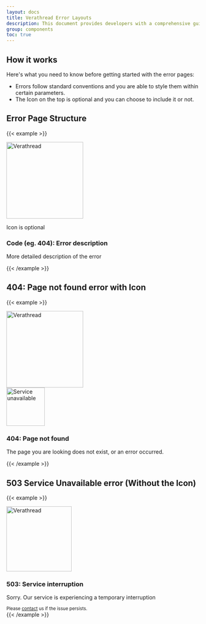```yaml
---
layout: docs
title: Verathread Error Layouts
description: This document provides developers with a comprehensive guide on creating effective error pages, emphasizing the importance of clear, user-friendly messages and consistent design. It outlines key elements such as the error code, the main error message and optional visual elements. An example layout is provided to illustrate these components.
group: components
toc: true
---
```


## How it works

Here's what you need to know before getting started with the error pages:

- Errors follow standard conventions and you are able to style them within certain parameters.
- The Icon on the top is optional and you can choose to include it or not.

## Error Page Structure

<!-- markdownlint-disable MD033 -->
{{< example >}}
<main class="ratio ratio-16x9 bg-brand-linear">
  <div class="container d-flex align-items-center justify-content-center gap-10">
    <div>
     <img src="/docs/5.3/assets/logos/Verathread-Tagline-Colour-Rev.png" alt="Verathread" width="200" loading="lazy">
     </div>
    <div class="bg-light h-75 p-7 d-flex flex-column rounded-2 w-40">
      <!-- <img src="/docs/5.3/assets/logos/icon_error-404.png" class="mb-3" alt="Service unavailable" width="100" /> -->
      <p>Icon is optional</p>
      <h3><span class="text-danger">Code (eg. 404):</span> Error description</h3>
      <p>More detailed description of the error</p>
    </div>
  </div>
</main>
{{< /example >}}
<!-- markdownlint-enable MD033 -->

## 404: Page not found error with Icon

<!-- markdownlint-disable MD033 -->
{{< example >}}
<main class="ratio ratio-16x9 bg-brand-linear">
  <div class="container d-flex justify-content-center align-items-center gap-10">
    <div>
     <img src="/docs/5.3/assets/logos/Verathread-Tagline-Colour-Rev.png" alt="Verathread" width="200" loading="lazy">
     </div>
    <div class="bg-light h-75 p-7 d-flex flex-column rounded-2 w-40">
      <img src="/docs/5.3/assets/logos/icon_error-404.png" class="mb-3" alt="Service unavailable" width="100" />
      <h3><span class="text-danger">404:</span> Page not found</h3>
      <p>The page you are looking does not exist, or an error occurred.</p>
    </div>
  </div>
</main>
{{< /example >}}
<!-- markdownlint-enable MD033 -->

## 503 Service Unavailable error (Without the Icon)

<!-- markdownlint-disable MD033 -->
{{< example >}}
<main class="vt-land ratio ratio-16x9 bg-brand-linear">
  <div class="container d-flex align-items-center justify-content-center gap-10">
    <div>
     <img src="/docs/5.3/assets/logos/Verathread-Tagline-Colour-Rev.png" alt="Verathread" width="170" loading="lazy">
     </div>
    <div class="bg-light h-75 p-7 d-flex flex-column rounded-2 w-40">
      <!-- <img src="/docs/5.3/assets/logos/icon_error-503.png" class="mb-5" alt="Service unavailable" width="100" /> -->
      <h3 class="mb-5"><span class="text-danger">503:</span> Service interruption</h3>
      <p class="mb-auto">Sorry. Our service is experiencing a temporary interruption</p>
      <small>Please <a href="#">contact</a> us if the issue persists.</small>
    </div>
  </div>
</main>
{{< /example >}}
<!-- markdownlint-enable MD033 -->
